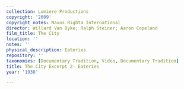 ```yaml
---
collection: Lumiere Productions
copyright: '2009'
copyright_notes: Naxos Righta International
director: Willard Van Dyke; Ralph Steiner; Aaron Copeland
film_title: The City
location: ''
notes: ''
physical_description: Eateries
repository: ''
taxonomies: [Documentary Tradition, Video, Documentary Tradition]
title: The City Excerpt 2- Eateries
year: '1938'

---
```

